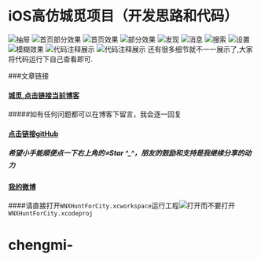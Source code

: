 # iOS高仿城觅项目（开发思路和代码）
![抽屉](http://ww3.sinaimg.cn/mw690/0068uRu1gw1euafbypbwfg307r0eanpd.gif)
![首页部分效果](http://ww2.sinaimg.cn/mw690/0068uRu1gw1euafbuoga1g307r0ea4qq.gif)
![首页效果](http://ww3.sinaimg.cn/mw690/0068uRu1gw1euafcdouwvg307r0ea7lo.gif)
![部分效果](http://ww1.sinaimg.cn/mw690/0068uRu1gw1euafd13tbjg307r0eau0y.gif)
![发现](http://ww1.sinaimg.cn/mw690/0068uRu1gw1euafcmh1l6g307r0eae81.gif)
![消息](http://ww2.sinaimg.cn/mw690/0068uRu1gw1eu74j4wthpg307r0ea7j8.gif)
![搜索](http://ww2.sinaimg.cn/mw690/0068uRu1gw1eu79mzig0xg307r0eadix.gif)
![设置](http://ww3.sinaimg.cn/mw690/0068uRu1gw1euafcuka9ug307r0eatdy.gif)
![模糊效果](http://ww3.sinaimg.cn/mw690/0068uRu1gw1euag0qdr3yg307i0dpb29.gif)
![代码注释展示](http://ww4.sinaimg.cn/mw690/0068uRu1gw1eu74eo2alej31kw0yx7oy.jpg)
![代码注释展示](http://ww3.sinaimg.cn/mw690/0068uRu1gw1eu74egddlqj31kw0yn18a.jpg)
 还有很多细节就不一一展示了,大家将代码运行下自己查看即可.
 
 ###文章链接

#### [城觅,点击链接当前博客](http://www.jianshu.com/p/8b0d694d1c69)
#####如有任何问题都可以在博客下留言，我会逐一回复

#### [点击链接gitHub](http://www.jianshu.com/p/d5ea6c9d65fd)
##### 希望小手能顺便点一下右上角的⭐️Star ^_^，朋友的鼓励和支持是我继续分享的动力

#### [我的微博](http://weibo.com/5622363113/profile?rightmod=1&wvr=6&mod=personinfo)


####请直接打开`WNXHuntForCity.xcworkspace`运行工程![打开](http://ww4.sinaimg.cn/mw690/0068uRu1gw1eu7cyp74l7j307k06eaac.jpg)而不要打开`WNXHuntForCity.xcodeproj`
# chengmi-

